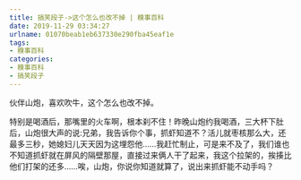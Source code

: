 ```yaml
---
title: 搞笑段子->这个怎么也改不掉 | 糗事百科
date: 2019-11-29 03:34:27
urlname: 01070beab1eb637330e290fba45eaf1e
tags: 
- 糗事百科
categories:
- 糗事百科
- 搞笑段子
---
```

伙伴山炮，喜欢吹牛，这个怎么也改不掉。

特别是喝酒后，那嘴里的火车啊，根本刹不住！昨晚山炮约我喝酒，三大杯下肚后，山炮很大声的说:兄弟，我告诉你个事，抓虾知道不？活儿就枣核那么大，还最多三秒，她媳妇儿天天因为这埋怨他......我赶忙制止，可是来不及了，我们谁也不知道抓虾就在屏风的隔壁那屋，直接过来俩人干了起来，我这个拉架的，挨揍比他们打架的还多……唉，山炮，你说你知道就算了，说出来抓虾能不动手吗？



